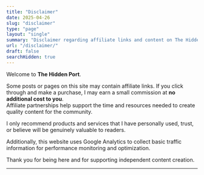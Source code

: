 ```yaml
---
title: "Disclaimer"
date: 2025-04-26
slug: "disclaimer"
type: "page"
layout: "single"
summary: "Disclaimer regarding affiliate links and content on The Hidden Port."
url: "/disclaimer/"
draft: false
searchHidden: true
---
```


Welcome to **The Hidden Port**.

Some posts or pages on this site may contain affiliate links. If you click through and make a purchase, I may earn a small commission at **no additional cost to you**.  
Affiliate partnerships help support the time and resources needed to create quality content for the community.

I only recommend products and services that I have personally used, trust, or believe will be genuinely valuable to readers.

Additionally, this website uses Google Analytics to collect basic traffic information for performance monitoring and optimization.

Thank you for being here and for supporting independent content creation.

---

